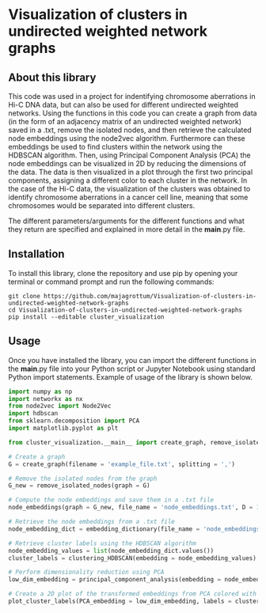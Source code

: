 # Visualization of clusters in undirected weighted network graphs

## About this library

This code was used in a project for indentifying chromosome aberrations in Hi-C DNA data, but can also be used for different undirected weighted networks. 
Using the functions in this code you can create a graph from data (in the form of an adjacency matrix of an undirected weighted network) saved in a .txt, remove the isolated nodes, and then retrieve the calculated node embeddings using the node2vec algorithm.
Furthermore can these embeddings be used to find clusters within the network using the HDBSCAN algorithm. 
Then, using Principal Component Analysis (PCA) the node embeddings can be visualized in 2D by reducing the dimensions of the data.
The data is then visualized in a plot through the first two principal components, assigning a different color to each cluster in the network. 
In the case of the Hi-C data, the visualization of the clusters was obtained to identify chromosome aberrations in a cancer cell line, meaning that some chromosomes would be separated into different clusters.

The different parameters/arguments for the different functions and what they return are specified and explained in more detail in the __main__.py file.

## Installation

To install this library, clone the repository and use pip by opening your terminal or command prompt and run the following commands:

```
git clone https://github.com/majagrottum/Visualization-of-clusters-in-undirected-weighted-network-graphs
cd Visualization-of-clusters-in-undirected-weighted-network-graphs
pip install --editable cluster_visualization

```

## Usage

Once you have installed the library, you can import the different functions in the __main__.py file into your Python script or Jupyter Notebook using standard Python import statements. Example of usage of the library is shown below.

```python
import numpy as np
import networkx as nx
from node2vec import Node2Vec
import hdbscan
from sklearn.decomposition import PCA
import matplotlib.pyplot as plt

from cluster_visualization.__main__ import create_graph, remove_isolated_nodes, node_embeddings, embedding_dictionary, clustering_HDBSCAN, principal_component_analysis, plot_cluster_labels

# Create a graph
G = create_graph(filename = 'example_file.txt', splitting = ',')

# Remove the isolated nodes from the graph
G_new = remove_isolated_nodes(graph = G)

# Compute the node embeddings and save them in a .txt file
node_embeddings(graph = G_new, file_name = 'node_embeddings.txt', D = 10, WL = 300, NW = 10, P = 1, Q = 0.5)

# Retrieve the node embeddings from a .txt file
node_embedding_dict = embedding_dictionary(file_name = 'node_embeddings.txt')

# Retrieve cluster labels using the HDBSCAN algorithm
node_embedding_values = list(node_embedding_dict.values())
cluster_labels = clustering_HDBSCAN(embedding = node_embedding_values)

# Perform dimensionality reduction using PCA
low_dim_embedding = principal_component_analysis(embedding = node_embedding_values)

# Create a 2D plot of the transformed embeddings from PCA colored with cluster labels
plot_cluster_labels(PCA_embedding = low_dim_embedding, labels = cluster_labels)

```
